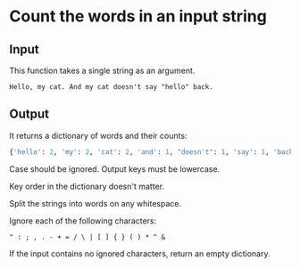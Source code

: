 # Count the words in an input string

## Input

This function takes a single string as an argument.

```text
Hello, my cat. And my cat doesn't say "hello" back.
```

## Output

It returns a dictionary of words and their counts:

```python
{'hello': 2, 'my': 2, 'cat': 2, 'and': 1, "doesn't": 1, 'say': 1, 'back': 1}
```

Case should be ignored. Output keys must be lowercase.

Key order in the dictionary doesn't matter.

Split the strings into words on any whitespace.

Ignore each of the following characters:

```text
" : ; , . - + = / \ | [ ] { } ( ) * ^ &
```

If the input contains no ignored characters, return an empty dictionary.
